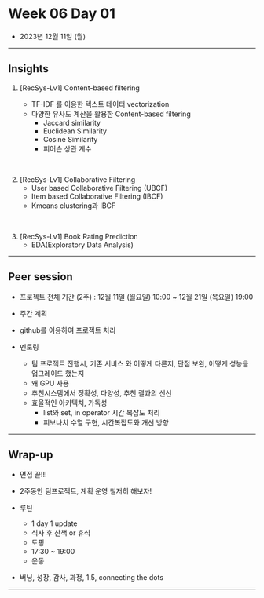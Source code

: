 # Week 06 Day 01

- 2023년 12월 11일 (월)

---

## Insights

1) [RecSys-Lv1] Content-based filtering

    - TF-IDF 를 이용한 텍스트 데이터 vectorization
    - 다양한 유사도 계산을 활용한 Content-based filtering
        - Jaccard similarity 
        - Euclidean Similarity
        - Cosine Similarity
        - 피어슨 상관 계수

<br>

2) [RecSys-Lv1] Collaborative Filtering 
    - User based Collaborative Filtering (UBCF)
    - Item based Collaborative Filtering (IBCF)
    - Kmeans clustering과 IBCF

<br>

3) [RecSys-Lv1] Book Rating Prediction
    - EDA(Exploratory Data Analysis)
    



---

## Peer session

- 프로젝트 전체 기간 (2주) : 12월 11일 (월요일) 10:00 ~ 12월 21일 (목요일) 19:00

- 주간 계획

- github를 이용하여 프로젝트 처리

- 멘토링
    - 팀 프로젝트 진행시, 기존 서비스 와 어떻게 다른지, 단점 보완, 어떻게 성능을 업그레이드 했는지
    - 왜 GPU 사용
    - 추천시스템에서 정확성, 다양성, 추천 결과의 신선
    - 효율적인 아키텍처, 가독성 
        - list와 set, in operator 시간 복잡도 처리
        - 피보나치 수열 구현, 시간복잡도와 개선 방향

---

## Wrap-up

- 면접 끝!!!

- 2주동안 팀프로젝트, 계획 운영 철저히 해보자!
 
- 루틴
    - 1 day 1 update
    - 식사 후 산책 or 휴식
    - 도핑
    - 17:30 ~ 19:00 
    - 운동

- 버닝, 성장, 감사, 과정, 1.5, connecting the dots

---
